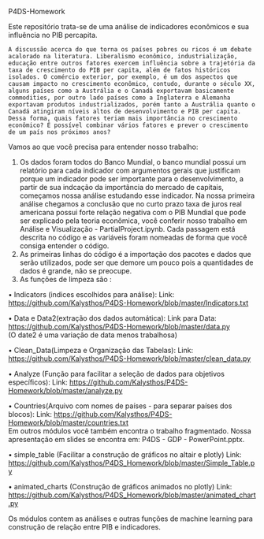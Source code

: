 P4DS-Homework

Este repositório trata-se de uma análise de indicadores econômicos e sua influência no PIB percapita. 

 	A discussão acerca do que torna os países pobres ou ricos é um debate acalorado na literatura. Liberalismo econômico, industrialização, educação entre outros fatores exercem influência sobre a trajetória da taxa de crescimento do PIB per capita, além de fatos históricos isolados. O comércio exterior, por exemplo, é um dos aspectos que causam impacto no crescimento econômico, contudo, durante o século XX, alguns países como a Austrália e o Canadá exportavam basicamente commodities, por outro lado países como a Inglaterra e Alemanha exportavam produtos industrializados, porém tanto a Austrália quanto o Canadá atingiram níveis altos de desenvolvimento e PIB per capita. Dessa forma, quais fatores teriam mais importância no crescimento econômico? É possível combinar vários fatores e prever o crescimento de um país nos próximos anos?

Vamos ao que você precisa para entender nosso trabalho:

1. Os dados foram todos do Banco Mundial, o banco mundial possui um relatório para cada indicador com argumentos gerais que justificam porque um indicador pode ser importante para o desenvolvimento, a partir de sua indcação da importância do mercado de capitais, começamos nossa análise estudando esse indicador. Na nossa primeira análise chegamos a conclusão que no curto prazo taxa de juros real americana possui forte relação negativa com o PIB Mundial que pode ser explicado pela teoria econômica, você conferir nosso trabalho em Análise e Visualização - PartialProject.ipynb. Cada passagem está descrita no código e as variáveis foram nomeadas de forma que você consiga entender o código. 
2. As primeiras linhas do código é a importação dos pacotes e dados que serão utilizados, pode ser que demore um pouco pois a quantidades de dados é grande, não se preocupe. 
3. As funções de limpeza são : 

•	Indicators (indices escolhidos para análise):
Link: https://github.com/Kalysthos/P4DS-Homework/blob/master/Indicators.txt  

•	 Data e Data2(extração dos dados automática):
Link para Data: https://github.com/Kalysthos/P4DS-Homework/blob/master/data.py  
(O date2 é uma variação de data menos trabalhosa)

•	Clean_Data(Limpeza e Organização das Tabelas): 
Link: https://github.com/Kalysthos/P4DS-Homework/blob/master/clean_data.py  

•	Analyze (Função para facilitar a seleção de dados para objetivos específicos):
Link: https://github.com/Kalysthos/P4DS-Homework/blob/master/analyze.py  

•	 Countries(Arquivo com nomes de países - para separar países dos blocos):
Link: https://github.com/Kalysthos/P4DS-Homework/blob/master/countries.txt   
Em outros módulos você também encontra o trabalho fragmentado. 
Nossa apresentação em slides se encontra em: P4DS - GDP - PowerPoint.pptx.

• simple_table (Facilitar a construção de gráficos no altair e plotly) 
Link: https://github.com/Kalysthos/P4DS_Homework/blob/master/Simple_Table.py

• animated_charts (Construção de gráficos animados no plotly)
Link: https://github.com/Kalysthos/P4DS_Homework/blob/master/animated_chart.py

Os módulos contem as análises e outras funções de machine learning para construção de relação entre PIB e indicadores. 
